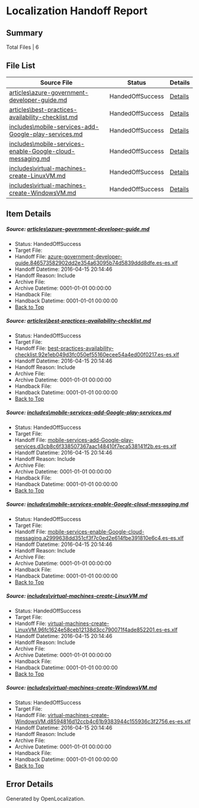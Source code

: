 # <a name='report-top'></a> Localization Handoff Report

## Summary
 Total Files | 6

## File List
 Source File | Status | Details 
 ----------- | ------ | ------- 
 [articles\azure-government-developer-guide.md](https://github.com/OpenLocalizationTest/azuretest/blob/c08e737c838d25102d8139d7b0c4cc583bd12eed/articles/azure-government-developer-guide.md) | HandedOffSuccess | [Details](#fd18ec2f82b215cf3d145009e65af4697580a4516323)
 [articles\best-practices-availability-checklist.md](https://github.com/OpenLocalizationTest/azuretest/blob/e696bd272aeb49d1a5cbdaa7cc46f8a2c8d3a2ab/articles/best-practices-availability-checklist.md) | HandedOffSuccess | [Details](#3b119974688410f69c24902aebb2b77ba71cc00f6620)
 [includes\mobile-services-add-Google-play-services.md](https://github.com/OpenLocalizationTest/azuretest/blob/34e23f6a75a567b41b4fb7e360f366a80b6f8343/includes/mobile-services-add-Google-play-services.md) | HandedOffSuccess | [Details](#c5dc861fddc5357d5a08f3a179a2560ba153c26717915)
 [includes\mobile-services-enable-Google-cloud-messaging.md](https://github.com/OpenLocalizationTest/azuretest/blob/34e23f6a75a567b41b4fb7e360f366a80b6f8343/includes/mobile-services-enable-Google-cloud-messaging.md) | HandedOffSuccess | [Details](#57d891b3683b7a48a894ae93a26440c3f750c72c17978)
 [includes\virtual-machines-create-LinuxVM.md](https://github.com/OpenLocalizationTest/azuretest/blob/0fb628c77801727aacdd21797b945b003cd157e4/includes/virtual-machines-create-LinuxVM.md) | HandedOffSuccess | [Details](#1861bdbd70b3d39bfae11d662a2af27a01868e1b18186)
 [includes\virtual-machines-create-WindowsVM.md](https://github.com/OpenLocalizationTest/azuretest/blob/0fb628c77801727aacdd21797b945b003cd157e4/includes/virtual-machines-create-WindowsVM.md) | HandedOffSuccess | [Details](#caf9026138c5e57c5e61bbdc908ae536e495dc1718187)

## Item Details
##### <a name='fd18ec2f82b215cf3d145009e65af4697580a4516323'></a> Source: [articles\azure-government-developer-guide.md](https://github.com/OpenLocalizationTest/azuretest/blob/c08e737c838d25102d8139d7b0c4cc583bd12eed/articles/azure-government-developer-guide.md)
* Status: HandedOffSuccess
* Target File: 
* Handoff File: [azure-government-developer-guide.846573582902dd2e354a63095b74d5839ddd8dfe.es-es.xlf](https://github.com/OpenLocalizationTest/azuretest.handoff/blob/cd2871c235f75f81f6a74d865164314685f48a0d/ol-handoff/OpenLocalizationTestOrg/azure-content-eses-test/master/ht/azure-government-developer-guide.846573582902dd2e354a63095b74d5839ddd8dfe.es-es.xlf)
* Handoff Datetime: 2016-04-15 20:14:46
* Handoff Reason: Include
* Archive File: 
* Archive Datetime: 0001-01-01 00:00:00
* Handback File: 
* Handback Datetime: 0001-01-01 00:00:00
* [Back to Top](#report-top)

##### <a name='3b119974688410f69c24902aebb2b77ba71cc00f6620'></a> Source: [articles\best-practices-availability-checklist.md](https://github.com/OpenLocalizationTest/azuretest/blob/e696bd272aeb49d1a5cbdaa7cc46f8a2c8d3a2ab/articles/best-practices-availability-checklist.md)
* Status: HandedOffSuccess
* Target File: 
* Handoff File: [best-practices-availability-checklist.92e1eb049d3fc050ef55160ecee54a4ed00f0217.es-es.xlf](https://github.com/OpenLocalizationTest/azuretest.handoff/blob/cd2871c235f75f81f6a74d865164314685f48a0d/ol-handoff/OpenLocalizationTestOrg/azure-content-eses-test/master/ht/best-practices-availability-checklist.92e1eb049d3fc050ef55160ecee54a4ed00f0217.es-es.xlf)
* Handoff Datetime: 2016-04-15 20:14:46
* Handoff Reason: Include
* Archive File: 
* Archive Datetime: 0001-01-01 00:00:00
* Handback File: 
* Handback Datetime: 0001-01-01 00:00:00
* [Back to Top](#report-top)

##### <a name='c5dc861fddc5357d5a08f3a179a2560ba153c26717915'></a> Source: [includes\mobile-services-add-Google-play-services.md](https://github.com/OpenLocalizationTest/azuretest/blob/34e23f6a75a567b41b4fb7e360f366a80b6f8343/includes/mobile-services-add-Google-play-services.md)
* Status: HandedOffSuccess
* Target File: 
* Handoff File: [mobile-services-add-Google-play-services.d3cb8c6f338507367aac148410f7eca538141f2b.es-es.xlf](https://github.com/OpenLocalizationTest/azuretest.handoff/blob/cd2871c235f75f81f6a74d865164314685f48a0d/ol-handoff/OpenLocalizationTestOrg/azure-content-eses-test/master/ht/mobile-services-add-Google-play-services.d3cb8c6f338507367aac148410f7eca538141f2b.es-es.xlf)
* Handoff Datetime: 2016-04-15 20:14:46
* Handoff Reason: Include
* Archive File: 
* Archive Datetime: 0001-01-01 00:00:00
* Handback File: 
* Handback Datetime: 0001-01-01 00:00:00
* [Back to Top](#report-top)

##### <a name='57d891b3683b7a48a894ae93a26440c3f750c72c17978'></a> Source: [includes\mobile-services-enable-Google-cloud-messaging.md](https://github.com/OpenLocalizationTest/azuretest/blob/34e23f6a75a567b41b4fb7e360f366a80b6f8343/includes/mobile-services-enable-Google-cloud-messaging.md)
* Status: HandedOffSuccess
* Target File: 
* Handoff File: [mobile-services-enable-Google-cloud-messaging.a2999638dd351cf3f7c0ed2e614fbe391810e6c4.es-es.xlf](https://github.com/OpenLocalizationTest/azuretest.handoff/blob/cd2871c235f75f81f6a74d865164314685f48a0d/ol-handoff/OpenLocalizationTestOrg/azure-content-eses-test/master/ht/mobile-services-enable-Google-cloud-messaging.a2999638dd351cf3f7c0ed2e614fbe391810e6c4.es-es.xlf)
* Handoff Datetime: 2016-04-15 20:14:46
* Handoff Reason: Include
* Archive File: 
* Archive Datetime: 0001-01-01 00:00:00
* Handback File: 
* Handback Datetime: 0001-01-01 00:00:00
* [Back to Top](#report-top)

##### <a name='1861bdbd70b3d39bfae11d662a2af27a01868e1b18186'></a> Source: [includes\virtual-machines-create-LinuxVM.md](https://github.com/OpenLocalizationTest/azuretest/blob/0fb628c77801727aacdd21797b945b003cd157e4/includes/virtual-machines-create-LinuxVM.md)
* Status: HandedOffSuccess
* Target File: 
* Handoff File: [virtual-machines-create-LinuxVM.96fc1624e58ceb12138d3cc790071f4ade852201.es-es.xlf](https://github.com/OpenLocalizationTest/azuretest.handoff/blob/cd2871c235f75f81f6a74d865164314685f48a0d/ol-handoff/OpenLocalizationTestOrg/azure-content-eses-test/master/ht/virtual-machines-create-LinuxVM.96fc1624e58ceb12138d3cc790071f4ade852201.es-es.xlf)
* Handoff Datetime: 2016-04-15 20:14:46
* Handoff Reason: Include
* Archive File: 
* Archive Datetime: 0001-01-01 00:00:00
* Handback File: 
* Handback Datetime: 0001-01-01 00:00:00
* [Back to Top](#report-top)

##### <a name='caf9026138c5e57c5e61bbdc908ae536e495dc1718187'></a> Source: [includes\virtual-machines-create-WindowsVM.md](https://github.com/OpenLocalizationTest/azuretest/blob/0fb628c77801727aacdd21797b945b003cd157e4/includes/virtual-machines-create-WindowsVM.md)
* Status: HandedOffSuccess
* Target File: 
* Handoff File: [virtual-machines-create-WindowsVM.d8594816d12ccb4c61b9383944c155936c3f2756.es-es.xlf](https://github.com/OpenLocalizationTest/azuretest.handoff/blob/cd2871c235f75f81f6a74d865164314685f48a0d/ol-handoff/OpenLocalizationTestOrg/azure-content-eses-test/master/ht/virtual-machines-create-WindowsVM.d8594816d12ccb4c61b9383944c155936c3f2756.es-es.xlf)
* Handoff Datetime: 2016-04-15 20:14:46
* Handoff Reason: Include
* Archive File: 
* Archive Datetime: 0001-01-01 00:00:00
* Handback File: 
* Handback Datetime: 0001-01-01 00:00:00
* [Back to Top](#report-top)


## Error Details

Generated by OpenLocalization.
